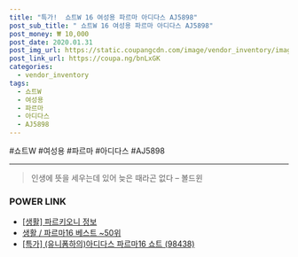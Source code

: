 ```yaml
--- 
title: "특가!  쇼트W 16 여성용 파르마 아디다스 AJ5898" 
post_sub_title: " 쇼트W 16 여성용 파르마 아디다스 AJ5898" 
post_money: ₩ 10,000 
post_date: 2020.01.31 
post_img_url: https://static.coupangcdn.com/image/vendor_inventory/images/2016/11/22/15/1/a51b6ab7-6bb2-4a06-b756-6ff85adec223.jpg 
post_link_url: https://coupa.ng/bnLxGK 
categories: 
  - vendor_inventory 
tags: 
  - 쇼트W 
  - 여성용 
  - 파르마 
  - 아디다스 
  - AJ5898 
--- 
```

  #쇼트W #여성용 #파르마 #아디다스 #AJ5898 
<hr> 

> 인생에 뜻을 세우는데 있어 늦은 때라곤 없다 – 볼드윈 


### POWER LINK

* <a href="https://blog.naver.com/fasyy4321/221765343667" target="_blank"> [생활] 파르키오니 정보 </a>
* <a href="https://blog.naver.com/santokki14/221790885019" target="_blank">생활 / 파르마16 베스트 ~50위</a>
* <a href="https://blog.naver.com/sakai111/221792056988" target="_blank">[특가] (유니폼하의)아디다스 파르마16 쇼트 (98438)</a>
